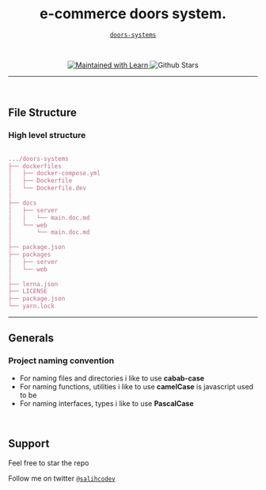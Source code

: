 <p align="center">
  <a href="" alt="alt" width="500" />
  </a>
</p>

<h1 align="center">e-commerce doors system.</h1>

<p align="center"><a href="https://doors-systems.netlify.com" /><code>doors-systems</code></a></p>

<br>

<p align="center">
  <!-- learn badge -->
  <a href="https://lerna.js.org">
  <img alt="Maintained with Learn" src="https://img.shields.io/badge/maintained%20with-lerna-cc00ff.svg" />  
  </a>
  <!-- github starts -->
  <img alt="Github Stars" src="https://badgen.net/github/stars/salihcodev/doors-systems" />
</p>

---

<br />

## File Structure

### High level structure

```javascript

.../doors-systems
├── dockerfiles
│   ├── docker-compose.yml
│   ├── Dockerfile
│   └── Dockerfile.dev
│
├── docs
│   ├── server
│   │   └── main.doc.md
│   └── web
│       └── main.doc.md
│
├── package.json
├── packages
│   ├── server
│   └── web
│
├── lerna.json
├── LICENSE
├── package.json
└── yarn.lock

```

---

## Generals

### Project naming convention

- For naming files and directories i like to use **cabab-case**
- For naming functions, utilities i like to use **camelCase** is javascript used to be
- For naming interfaces, types i like to use **PascalCase**

<br>

## Support

Feel free to star the repo

Follow me on twitter [`@salihcodev`](https://t.me/salihcodev)
